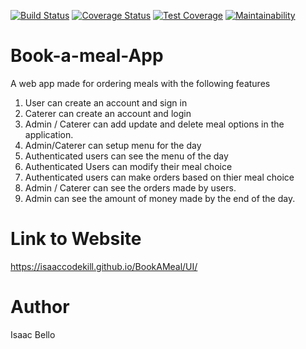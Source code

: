 [![Build Status](https://travis-ci.com/isaaccodekill/BookAMeal.svg?branch=develop)](https://travis-ci.com/isaaccodekill/BookAMeal)
[![Coverage Status](https://coveralls.io/repos/github/isaaccodekill/BookAMeal/badge.svg?branch=develop)](https://coveralls.io/github/isaaccodekill/BookAMeal?branch=develop)
[![Test Coverage](https://api.codeclimate.com/v1/badges/e46d7403dec00b237322/test_coverage)](https://codeclimate.com/github/isaaccodekill/BookAMeal/test_coverage)
[![Maintainability](https://api.codeclimate.com/v1/badges/e46d7403dec00b237322/maintainability)](https://codeclimate.com/github/isaaccodekill/BookAMeal/maintainability)


# Book-a-meal-App
A web app made for ordering meals with the following features
1. User can create an account and sign in
2. Caterer can create an account and login
3. Admin / Caterer can add update and delete meal options in the application.
4. Admin/Caterer can setup menu for the day
5. Authenticated users can see the menu of the day
6. Authenticated Users can modify their meal choice
7. Authenticated users can make orders based on thier meal choice
8. Admin / Caterer can see the orders made by users.
9. Admin can see the amount of money made by the end of the day.



# Link to Website
https://isaaccodekill.github.io/BookAMeal/UI/


# Author
Isaac Bello
